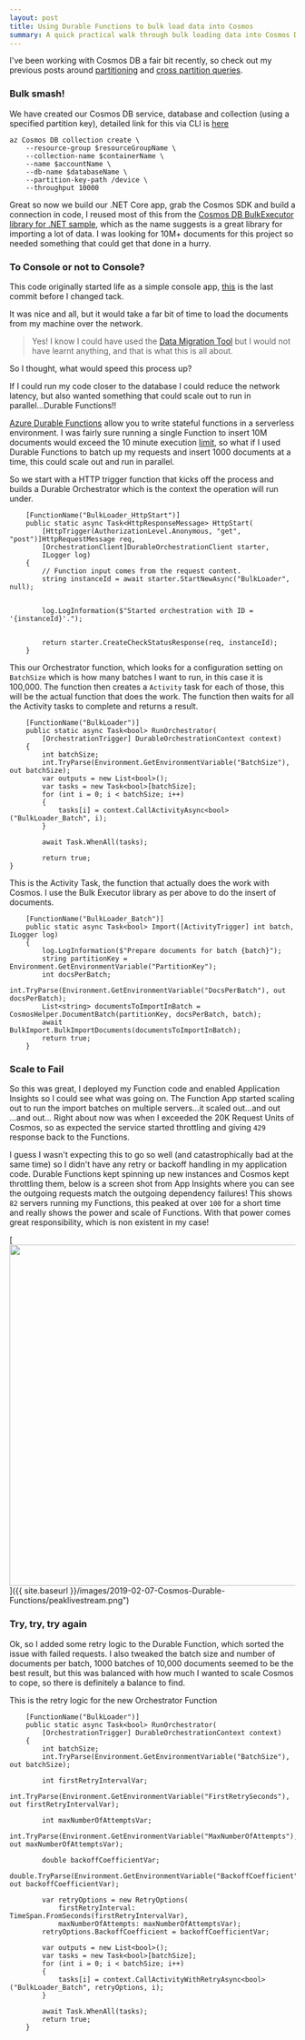 ```yaml
---
layout: post
title: Using Durable Functions to bulk load data into Cosmos
summary: A quick practical walk through bulk loading data into Cosmos DB using Durable Functions
---
```


I've been working with Cosmos DB a fair bit recently, so check out my previous posts around [partitioning](https://msimpson.co.nz/Cosmos-Partition) and [cross partition queries](https://msimpson.co.nz/Cosmos-Cross-Partition).


### Bulk smash!

We have created our Cosmos DB service, database and collection (using a specified partition key), detailed link for this via CLI is [here](https://docs.microsoft.com/en-us/azure/cosmos-db/scripts/create-database-account-collections-cli?toc=%2Fcli%2Fazure%2Ftoc.json#sample-script)

```
az Cosmos DB collection create \
    --resource-group $resourceGroupName \
    --collection-name $containerName \
    --name $accountName \
    --db-name $databaseName \
    --partition-key-path /device \
    --throughput 10000
```

Great so now we build our .NET Core app, grab the Cosmos SDK and build a connection in code, I reused most of this from the [Cosmos DB BulkExecutor library for .NET sample](https://github.com/Azure/azure-cosmosdb-bulkexecutor-dotnet-getting-started), which as the name suggests is a great library for importing a lot of data. I was looking for 10M+ documents for this project so needed something that could get that done in a hurry.

### To Console or not to Console?

This code originally started life as a simple console app, [this](https://github.com/msimpsonnz/msft-misc/tree/a3528f4121f15670a69ca10e7cb263ee68286172) is the last commit before I changed tack.

It was nice and all, but it would take a far bit of time to load the documents from my machine over the network.

> Yes! I know I could have used the [Data Migration Tool](https://docs.microsoft.com/en-us/azure/cosmos-db/import-data) but I would not have learnt anything, and that is what this is all about.

So I thought, what would speed this process up?

If I could run my code closer to the database I could reduce the network latency, but also wanted something that could scale out to run in parallel...Durable Functions!!

[Azure Durable Functions](https://docs.microsoft.com/en-us/azure/azure-functions/durable/durable-functions-overview) allow you to write stateful functions in a serverless environment. I was fairly sure running a single Function to insert 10M documents would exceed the 10 minute execution [limit](https://docs.microsoft.com/en-us/azure/azure-functions/functions-scale#consumption-plan), so what if I used Durable Functions to batch up my requests and insert 1000 documents at a time, this could scale out and run in parallel.

So we start with a HTTP trigger function that kicks off the process and builds a Durable Orchestrator which is the context the operation will run under.

```
    [FunctionName("BulkLoader_HttpStart")]
    public static async Task<HttpResponseMessage> HttpStart(
        [HttpTrigger(AuthorizationLevel.Anonymous, "get", "post")]HttpRequestMessage req,
        [OrchestrationClient]DurableOrchestrationClient starter,
        ILogger log)
    {
        // Function input comes from the request content.
        string instanceId = await starter.StartNewAsync("BulkLoader", null);


        log.LogInformation($"Started orchestration with ID = '{instanceId}'.");


        return starter.CreateCheckStatusResponse(req, instanceId);
    }
```

This our Orchestrator function, which looks for a configuration setting on `BatchSize` which is how many batches I want to run, in this case it is 100,000.
The function then creates a `Activity` task for each of those, this will be the actual function that does the work.
The function then waits for all the Activity tasks to complete and returns a result.

```
    [FunctionName("BulkLoader")]
    public static async Task<bool> RunOrchestrator(
        [OrchestrationTrigger] DurableOrchestrationContext context)
    {
        int batchSize;
        int.TryParse(Environment.GetEnvironmentVariable("BatchSize"), out batchSize);
        var outputs = new List<bool>();
        var tasks = new Task<bool>[batchSize];
        for (int i = 0; i < batchSize; i++)
        {
            tasks[i] = context.CallActivityAsync<bool>("BulkLoader_Batch", i);
        }

        await Task.WhenAll(tasks);

        return true;
}
```

This is the Activity Task, the function that actually does the work with Cosmos. I use the Bulk Executor library as per above to do the insert of documents.

```
    [FunctionName("BulkLoader_Batch")]
    public static async Task<bool> Import([ActivityTrigger] int batch, ILogger log)
    {
        log.LogInformation($"Prepare documents for batch {batch}");
        string partitionKey = Environment.GetEnvironmentVariable("PartitionKey");
        int docsPerBatch;
        int.TryParse(Environment.GetEnvironmentVariable("DocsPerBatch"), out docsPerBatch);
        List<string> documentsToImportInBatch = CosmosHelper.DocumentBatch(partitionKey, docsPerBatch, batch);
        await BulkImport.BulkImportDocuments(documentsToImportInBatch);
        return true;
    }   
```

### Scale to Fail

So this was great, I deployed my Function code and enabled Application Insights so I could see what was going on.
The Function App started scaling out to run the import batches on multiple servers...it scaled out...and out ...and out...
Right about now was when I exceeded the 20K Request Units of Cosmos, so as expected the service started throttling and giving `429` response back to the Functions.

I guess I wasn't expecting this to go so well (and catastrophically bad at the same time) so I didn't have any retry or backoff handling in my application code. Durable Functions kept spinning up new instances and Cosmos kept throttling them, below is a screen shot from App Insights where you can see the outgoing requests match the outgoing dependency failures! This shows `82` servers running my Functions, this peaked at over `100` for a short time and really shows the power and scale of Functions. With that power comes great responsibility, which is non existent in my case!

[<img src="{{ site.baseurl }}/images/2019-02-07-Cosmos-Durable-Functions/peaklivestream.png" style="width: 600px;"/>]({{ site.baseurl }}/images/2019-02-07-Cosmos-Durable-Functions/peaklivestream.png")

### Try, try, try again

Ok, so I added some retry logic to the Durable Function, which sorted the issue with failed requests. I also tweaked the batch size and number of documents per batch, 1000 batches of 10,000 documents seemed to be the best result, but this was balanced with how much I wanted to scale Cosmos to cope, so there is definitely a balance to find.

This is the retry logic for the new Orchestrator Function

```
    [FunctionName("BulkLoader")]
    public static async Task<bool> RunOrchestrator(
        [OrchestrationTrigger] DurableOrchestrationContext context)
    {
        int batchSize;
        int.TryParse(Environment.GetEnvironmentVariable("BatchSize"), out batchSize);

        int firstRetryIntervalVar;
        int.TryParse(Environment.GetEnvironmentVariable("FirstRetrySeconds"), out firstRetryIntervalVar);

        int maxNumberOfAttemptsVar;
        int.TryParse(Environment.GetEnvironmentVariable("MaxNumberOfAttempts"), out maxNumberOfAttemptsVar);

        double backoffCoefficientVar;
        double.TryParse(Environment.GetEnvironmentVariable("BackoffCoefficient"), out backoffCoefficientVar);

        var retryOptions = new RetryOptions(
            firstRetryInterval: TimeSpan.FromSeconds(firstRetryIntervalVar),
            maxNumberOfAttempts: maxNumberOfAttemptsVar);
        retryOptions.BackoffCoefficient = backoffCoefficientVar;

        var outputs = new List<bool>();
        var tasks = new Task<bool>[batchSize];
        for (int i = 0; i < batchSize; i++)
        {
            tasks[i] = context.CallActivityWithRetryAsync<bool>("BulkLoader_Batch", retryOptions, i);
        }

        await Task.WhenAll(tasks);
        return true;
    }
```